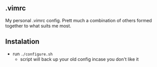 ## .vimrc
My personal .vimrc config. Prett much a combination of others formed together to what suits me most.

## Instalation
- run `./configure.sh`
    - script will back up your old config incase you don't like it
